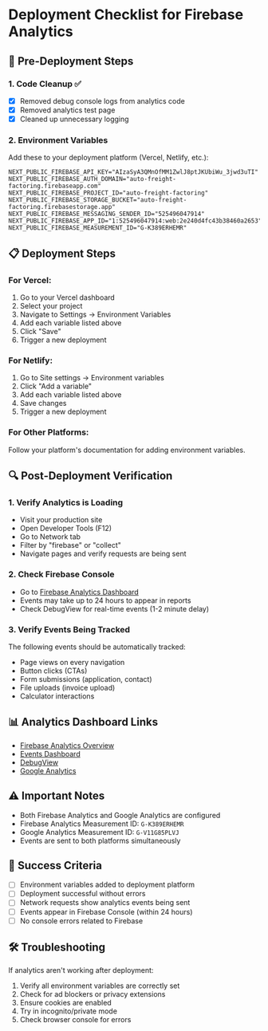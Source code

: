 # Deployment Checklist for Firebase Analytics

## 🚀 Pre-Deployment Steps

### 1. Code Cleanup ✅
- [x] Removed debug console logs from analytics code
- [x] Removed analytics test page
- [x] Cleaned up unnecessary logging

### 2. Environment Variables
Add these to your deployment platform (Vercel, Netlify, etc.):

```env
NEXT_PUBLIC_FIREBASE_API_KEY="AIzaSyA3QMnOfMM1ZwlJ8ptJKUbiWu_3jwd3uTI"
NEXT_PUBLIC_FIREBASE_AUTH_DOMAIN="auto-freight-factoring.firebaseapp.com"
NEXT_PUBLIC_FIREBASE_PROJECT_ID="auto-freight-factoring"
NEXT_PUBLIC_FIREBASE_STORAGE_BUCKET="auto-freight-factoring.firebasestorage.app"
NEXT_PUBLIC_FIREBASE_MESSAGING_SENDER_ID="525496047914"
NEXT_PUBLIC_FIREBASE_APP_ID="1:525496047914:web:2e240d4fc43b38460a2653"
NEXT_PUBLIC_FIREBASE_MEASUREMENT_ID="G-K389ERHEMR"
```

## 📋 Deployment Steps

### For Vercel:
1. Go to your Vercel dashboard
2. Select your project
3. Navigate to Settings → Environment Variables
4. Add each variable listed above
5. Click "Save"
6. Trigger a new deployment

### For Netlify:
1. Go to Site settings → Environment variables
2. Click "Add a variable"
3. Add each variable listed above
4. Save changes
5. Trigger a new deployment

### For Other Platforms:
Follow your platform's documentation for adding environment variables.

## 🔍 Post-Deployment Verification

### 1. Verify Analytics is Loading
- Visit your production site
- Open Developer Tools (F12)
- Go to Network tab
- Filter by "firebase" or "collect"
- Navigate pages and verify requests are being sent

### 2. Check Firebase Console
- Go to [Firebase Analytics Dashboard](https://console.firebase.google.com/project/auto-freight-factoring/analytics)
- Events may take up to 24 hours to appear in reports
- Check DebugView for real-time events (1-2 minute delay)

### 3. Verify Events Being Tracked
The following events should be automatically tracked:
- Page views on every navigation
- Button clicks (CTAs)
- Form submissions (application, contact)
- File uploads (invoice upload)
- Calculator interactions

## 📊 Analytics Dashboard Links
- [Firebase Analytics Overview](https://console.firebase.google.com/project/auto-freight-factoring/analytics/overview)
- [Events Dashboard](https://console.firebase.google.com/project/auto-freight-factoring/analytics/events)
- [DebugView](https://console.firebase.google.com/project/auto-freight-factoring/analytics/debugview)
- [Google Analytics](https://analytics.google.com/)

## ⚠️ Important Notes
- Both Firebase Analytics and Google Analytics are configured
- Firebase Analytics Measurement ID: `G-K389ERHEMR`
- Google Analytics Measurement ID: `G-V11G85PLVJ`
- Events are sent to both platforms simultaneously

## 🎯 Success Criteria
- [ ] Environment variables added to deployment platform
- [ ] Deployment successful without errors
- [ ] Network requests show analytics events being sent
- [ ] Events appear in Firebase Console (within 24 hours)
- [ ] No console errors related to Firebase

## 🛠️ Troubleshooting
If analytics aren't working after deployment:
1. Verify all environment variables are correctly set
2. Check for ad blockers or privacy extensions
3. Ensure cookies are enabled
4. Try in incognito/private mode
5. Check browser console for errors